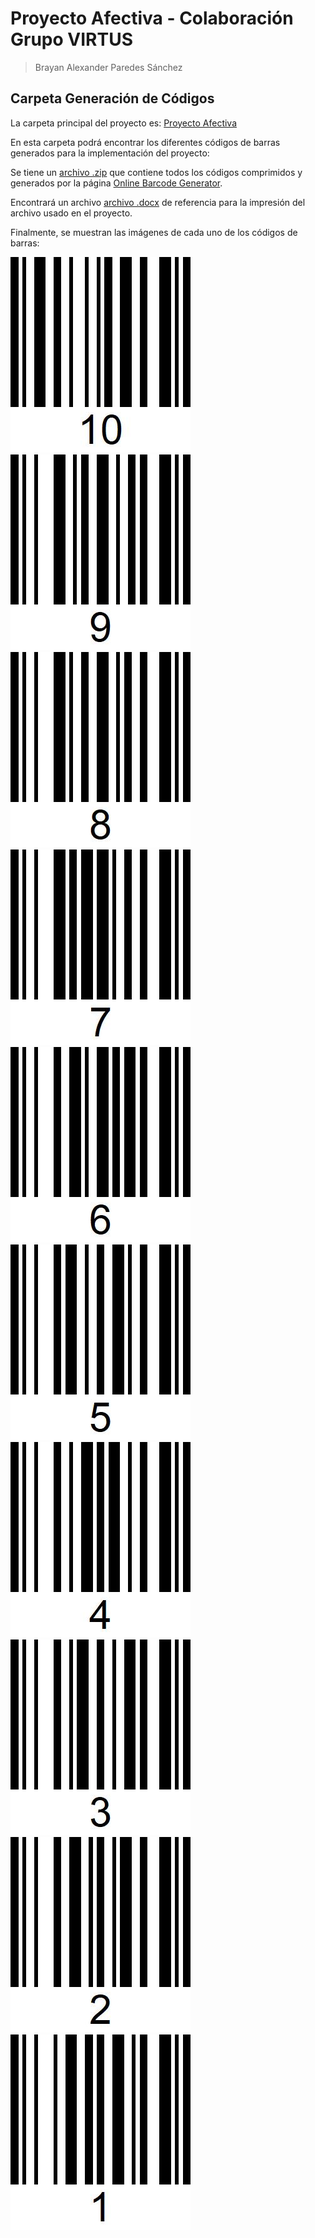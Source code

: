 # Proyecto Afectiva - Colaboración Grupo VIRTUS
> Brayan Alexander Paredes Sánchez

## Carpeta Generación de Códigos

La carpeta principal del proyecto es: [Proyecto Afectiva](https://github.com/brayanpasa99/Proyecto-Afectiva)

En esta carpeta podrá encontrar los diferentes códigos de barras generados para la implementación del proyecto:

Se tiene un [archivo .zip](https://github.com/brayanpasa99/Proyecto-Afectiva/blob/main/Generacion_codigos/barcodes.zip) que contiene todos los códigos comprimidos y generados por la página [Online Barcode Generator](https://barcode.tec-it.com/es).

Encontrará un archivo [archivo .docx](https://github.com/brayanpasa99/Proyecto-Afectiva/blob/main/Generaci%C3%B3n%20c%C3%B3digos/Codigos1a10.docx) de referencia para la impresión del archivo usado en el proyecto.

Finalmente, se muestran las imágenes de cada uno de los códigos de barras:

![Problemas con la imagen](https://github.com/brayanpasa99/Proyecto-Afectiva/blob/main/Generacion_codigos/10_10.jpg "Códigos de barras - 10") 
![Problemas con la imagen](https://github.com/brayanpasa99/Proyecto-Afectiva/blob/main/Generacion_codigos/9_9.jpg "Códigos de barras - 9")  
![Problemas con la imagen](https://github.com/brayanpasa99/Proyecto-Afectiva/blob/main/Generacion_codigos/8_8.jpg "Códigos de barras - 8") 
![Problemas con la imagen](https://github.com/brayanpasa99/Proyecto-Afectiva/blob/main/Generacion_codigos/7_7.jpg "Códigos de barras - 7")  
![Problemas con la imagen](https://github.com/brayanpasa99/Proyecto-Afectiva/blob/main/Generacion_codigos/6_6.jpg "Códigos de barras - 6") 
![Problemas con la imagen](https://github.com/brayanpasa99/Proyecto-Afectiva/blob/main/Generacion_codigos/5_5.jpg "Códigos de barras - 5")  
![Problemas con la imagen](https://github.com/brayanpasa99/Proyecto-Afectiva/blob/main/Generacion_codigos/4_4.jpg "Códigos de barras - 4") 
![Problemas con la imagen](https://github.com/brayanpasa99/Proyecto-Afectiva/blob/main/Generacion_codigos/3_3.jpg "Códigos de barras - 3")  
![Problemas con la imagen](https://github.com/brayanpasa99/Proyecto-Afectiva/blob/main/Generacion_codigos/2_2.jpg "Códigos de barras - 2") 
![Problemas con la imagen](https://github.com/brayanpasa99/Proyecto-Afectiva/blob/main/Generacion_codigos/1_1.jpg "Códigos de barras - 1")  
